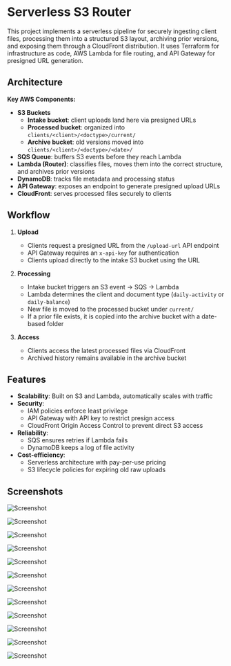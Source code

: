 # Serverless S3 Router

This project implements a serverless pipeline for securely ingesting client files, processing them into a structured S3 layout, archiving prior versions, and exposing them through a CloudFront distribution. It uses Terraform for infrastructure as code, AWS Lambda for file routing, and API Gateway for presigned URL generation.


## Architecture

**Key AWS Components:**
- **S3 Buckets**
  - **Intake bucket**: client uploads land here via presigned URLs
  - **Processed bucket**: organized into `clients/<client>/<doctype>/current/`
  - **Archive bucket**: old versions moved into `clients/<client>/<doctype>/<date>/`
- **SQS Queue**: buffers S3 events before they reach Lambda
- **Lambda (Router)**: classifies files, moves them into the correct structure, and archives prior versions
- **DynamoDB**: tracks file metadata and processing status
- **API Gateway**: exposes an endpoint to generate presigned upload URLs
- **CloudFront**: serves processed files securely to clients


## Workflow

1. **Upload**
   - Clients request a presigned URL from the `/upload-url` API endpoint
   - API Gateway requires an `x-api-key` for authentication
   - Clients upload directly to the intake S3 bucket using the URL

2. **Processing**
   - Intake bucket triggers an S3 event → SQS → Lambda
   - Lambda determines the client and document type (`daily-activity` or `daily-balance`)
   - New file is moved to the processed bucket under `current/`
   - If a prior file exists, it is copied into the archive bucket with a date-based folder

3. **Access**
   - Clients access the latest processed files via CloudFront
   - Archived history remains available in the archive bucket


## Features

- **Scalability**: Built on S3 and Lambda, automatically scales with traffic
- **Security**: 
  - IAM policies enforce least privilege
  - API Gateway with API key to restrict presign access
  - CloudFront Origin Access Control to prevent direct S3 access
- **Reliability**:
  - SQS ensures retries if Lambda fails
  - DynamoDB keeps a log of file activity
- **Cost-efficiency**:
  - Serverless architecture with pay-per-use pricing
  - S3 lifecycle policies for expiring old raw uploads

## Screenshots
![Screenshot](assets/screenshot-2025-09-13-at-7.59.48 pm.png)

![Screenshot](assets/screenshot-2025-09-13-at-8.11.11 pm.png)

![Screenshot](assets/screenshot-2025-09-13-at-8.00.10 pm.png)

![Screenshot](assets/screenshot-2025-09-13-at-7.53.25 pm.png)

![Screenshot](assets/screenshot-2025-09-13-at-7.53.57 pm.png)

![Screenshot](assets/screenshot-2025-09-13-at-7.57.37 pm.png)

![Screenshot](assets/screenshot-2025-09-13-at-8.01.29 pm.png)

![Screenshot](assets/screenshot-2025-09-13-at-8.02.03 pm.png)

![Screenshot](assets/screenshot-2025-09-13-at-8.02.28 pm.png)

![Screenshot](assets/screenshot-2025-09-13-at-8.05.16 pm.png)

![Screenshot](assets/screenshot-2025-09-13-at-8.11.11 pm.png)

![Screenshot](assets/screenshot-2025-09-13-at-8.11.22 pm.png)

